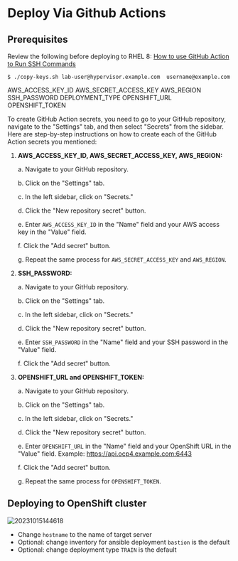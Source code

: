 # Deploy Via Github Actions

## Prerequisites
Review the following before deploying to RHEL 8:
[How to use GitHub Action to Run SSH Commands](https://medium.com/p/609df2a88ac3)
```
$ ./copy-keys.sh lab-user@hypervisor.example.com  username@example.com
```

AWS_ACCESS_KEY_ID
AWS_SECRET_ACCESS_KEY
AWS_REGION
SSH_PASSWORD
DEPLOYMENT_TYPE
OPENSHIFT_URL
OPENSHIFT_TOKEN

To create GitHub Action secrets, you need to go to your GitHub repository, navigate to the "Settings" tab, and then select "Secrets" from the sidebar. Here are step-by-step instructions on how to create each of the GitHub Action secrets you mentioned:

1. **AWS_ACCESS_KEY_ID, AWS_SECRET_ACCESS_KEY, AWS_REGION:**

   a. Navigate to your GitHub repository.
   
   b. Click on the "Settings" tab.
   
   c. In the left sidebar, click on "Secrets."

   d. Click the "New repository secret" button.

   e. Enter `AWS_ACCESS_KEY_ID` in the "Name" field and your AWS access key in the "Value" field.

   f. Click the "Add secret" button.

   g. Repeat the same process for `AWS_SECRET_ACCESS_KEY` and `AWS_REGION`.

2. **SSH_PASSWORD:**

   a. Navigate to your GitHub repository.
   
   b. Click on the "Settings" tab.
   
   c. In the left sidebar, click on "Secrets."

   d. Click the "New repository secret" button.

   e. Enter `SSH_PASSWORD` in the "Name" field and your SSH password in the "Value" field.

   f. Click the "Add secret" button.

3. **OPENSHIFT_URL and OPENSHIFT_TOKEN:**

   a. Navigate to your GitHub repository.
   
   b. Click on the "Settings" tab.
   
   c. In the left sidebar, click on "Secrets."

   d. Click the "New repository secret" button.

   e. Enter `OPENSHIFT_URL` in the "Name" field and your OpenShift URL in the "Value" field. Example: https://api.ocp4.example.com:6443

   f. Click the "Add secret" button.

   g. Repeat the same process for `OPENSHIFT_TOKEN`.

## Deploying to OpenShift cluster
![20231015144618](https://i.imgur.com/DNuOBiA.png)
* Change `hostname` to the name of target server
* Optional: change inventory for ansible deployment `bastion` is the default
* Optional: change deployment type `TRAIN` is the default